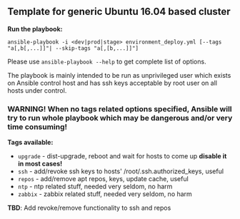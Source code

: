 ## Template for generic Ubuntu 16.04 based cluster

**Run the playbook:**

```ansible-playbook -i <dev|prod|stage> environment_deploy.yml [--tags "a[,b[,...]]"| --skip-tags "a[,[b,...]]"]```

Please use ```ansible-playbook --help``` to get complete list of options.  

The playbook is mainly intended to be run as unprivileged user which exists on Ansible control host and has ssh keys acceptable by root user on all hosts under control.

### **WARNING! When no tags related options specified, Ansible will try to run whole playbook which may be dangerous and/or very time consuming!**

**Tags available:**

- ```upgrade``` - dist-upgrade, reboot and wait for hosts to come up **disable it in most cases!**
- ```ssh``` - add/revoke ssh keys to hosts' /root/.ssh.authorized_keys, useful
- ```repos``` - add/remove apt repos, keys, update cache, useful
- ```ntp``` - ntp related stuff, needed very seldom, no harm
- ```zabbix``` - zabbix related stuff, needed very seldom, no harm

**TBD**: Add revoke/remove functionality to ssh and repos
